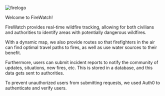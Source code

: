 
![firelogo](https://github.com/user-attachments/assets/c2e3a7a2-ff1a-42dc-921f-a89183df9704)


Welcome to FireWatch!

FireWatch provides real-time wildfire tracking, allowing for both civilians and authorities to identify areas with potentially dangerous wildfires. 

With a dynamic map, we also provide routes so that firefighters in the air can find optimal travel paths to fires, as well as use water sources to their benefit. 

Furthermore, users can submit incident reports to notify the community of updates, situations, new fires, etc. This is stored in a database, and this data gets sent to authorities.

To prevent unauthorized users from submitting requests, we used Auth0 to authenticate and verify users. 
